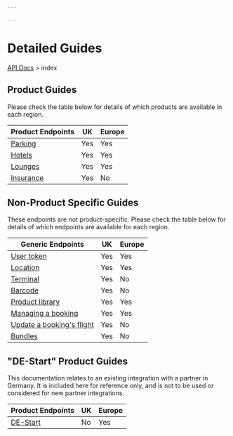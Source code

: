 ```yaml
---

---
```


# Detailed Guides

[API Docs](/hxapi/) > index

## Product Guides

Please check the table below for details of which products are available in each region.

|Product Endpoints|UK|Europe|
|-----------------|--|------|
|[Parking](/hxapi/parking)|Yes|Yes|
|[Hotels](/hxapi/hotel)|Yes|Yes|
|[Lounges](/hxapi/lounge)|Yes|Yes|
|[Insurance](/hxapi/insurance)|Yes|No|



## Non-Product Specific Guides

These endpoints are not product-specific. Please check the table below for details of which endpoints are available for each region.


|Generic Endpoints|UK|Europe|
|-----------------|--|------|
|[User token](/hxapi/usertoken)|Yes|Yes|
|[Location](/hxapi/locations)|Yes|Yes|
|[Terminal](/hxapi/terminal)|Yes|No|
|[Barcode](/hxapi/barcode)|Yes|No|
|[Product library](/hxapi/productlibrary)|Yes|Yes|
|[Managing a booking](/hxapi/viewamendcancel)|Yes|Yes|
|[Update a booking's flight](/hxapi/flightUpdate)|Yes|No|
|[Bundles](/hxapi/bundles)|Yes|No|

## "DE-Start" Product Guides

This documentation relates to an existing integration with a partner in Germany. It is included here for reference only, and is not to be used or considered for new partner integrations.

|Product Endpoints|UK|Europe|
|-----------------|--|------|
|[DE-Start](/hxapi/de-start)|No|Yes|
